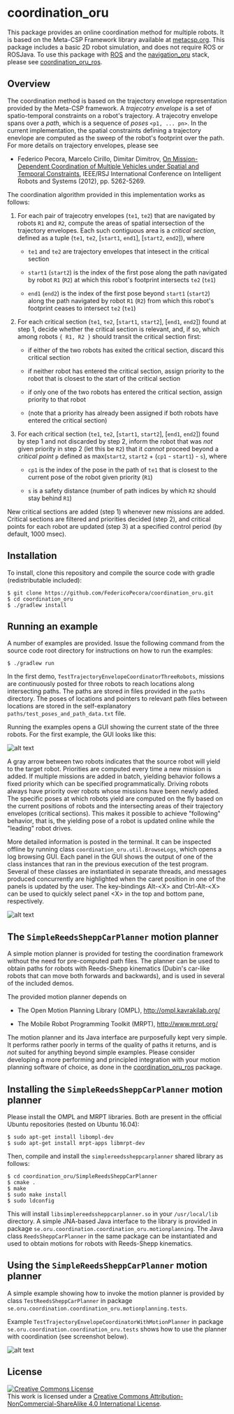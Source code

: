 # coordination_oru
This package provides an online coordination method for multiple robots. It is based on the Meta-CSP Framework library available at <a href="http://metacsp.org">metacsp.org</a>. This package includes a basic 2D robot simulation, and does not require ROS or ROSJava. To use this package with <a href="http://www.ros.org">ROS</a> and the <a href="https://github.com/OrebroUniversity/navigation_oru-release">navigation_oru</a> stack, please see <a href="https://github.com/FedericoPecora/coordination_oru_ros">coordination_oru_ros</a>.

## Overview
The coordination method is based on the trajectory envelope representation provided by the Meta-CSP framework. A _trajecotry envelope_ is a set of spatio-temporal constraints on a robot's trajectory. A trajecotry envelope spans over a _path_, which is a sequence of _poses_ ```<p1, ... pn>```. In the current implementation, the spatial constraints defining a trajectory enevlope are computed as the sweep of the robot's footprint over the path. For more details on trajectory envelopes, please see

* Federico Pecora, Marcelo Cirillo, Dimitar Dimitrov, <a href="http://ieeexplore.ieee.org/abstract/document/6385862/">On Mission-Dependent Coordination of Multiple Vehicles under Spatial and Temporal Constraints</a>, IEEE/RSJ International Conference on Intelligent Robots and Systems (2012), pp. 5262-5269.

The coordination algorithm provided in this implementation works as follows:

1. For each pair of trajecotry envelopes (```te1```, ```te2```) that are navigated by robots ```R1``` and ```R2```, compute the areas of spatial intersection of the trajectory envelopes. Each such contiguous area is a _critical section_, defined as a tuple (```te1```, ```te2```, [```start1```, ```end1```], [```start2```, ```end2```]), where

   * ```te1``` and ```te2``` are trajectory envelopes that intesect in the critical section
   
   * ```start1``` (```start2```) is the index of the first pose along the path navigated by robot ```R1``` (```R2```) at which this robot's footprint intersects ```te2``` (```te1```)
   
   * ```end1``` (```end2```) is the index of the first pose beyond ```start1``` (```start2```) along the path navigated by robot ```R1``` (```R2```) from which this robot's footprint ceases to intersect ```te2``` (```te1```)

2. For each critical section (```te1```, ```te2```, [```start1```, ```start2```], [```end1```, ```end2```]) found at step 1, decide whether the critical section is relevant, and, if so, which among robots ```{ R1, R2 }``` should transit the critical section first:

   * if either of the two robots has exited the critical section, discard this critical section
   
   * if neither robot has entered the critical section, assign priority to the robot that is closest to the start of the critical section

   * if only one of the two robots has entered the critical section, assign priority to that robot

   * (note that a priority has already been assigned if both robots have entered the critical section)

3. For each critical section (```te1```, ```te2```, [```start1```, ```start2```], [```end1```, ```end2```]) found by step 1 and not discarded by step 2, inform the robot that was _not_ given priority in step 2 (let this be ```R2```) that it _cannot_ proceed beyond a _critical point_ ```p``` defined as max(```start2```, ```start2``` + (```cp1``` - ```start1```) - ```s```), where

   * ```cp1``` is the index of the pose in the path of ```te1``` that is closest to the current pose of the robot given priority (```R1```)
   
   * ```s``` is a safety distance (number of path indices by which ```R2``` should stay behind ```R1```)

New critical sections are added (step 1) whenever new missions are added. Critical sections are filtered and priorities decided (step 2), and critical points for each robot are updated (step 3) at a specified control period (by default, 1000 msec).

## Installation
To install, clone this repository and compile the source code with gradle (redistributable included):

```
$ git clone https://github.com/FedericoPecora/coordination_oru.git
$ cd coordination_oru
$ ./gradlew install
```

## Running an example
A number of examples are provided. Issue the following command from the source code root directory for instructions on how to run the examples:
```
$ ./gradlew run
```
In the first demo, ```TestTrajectoryEnvelopeCoordinatorThreeRobots```, missions are continuously posted for three robots to reach locations along intersecting paths. The paths are stored in files provided in the ```paths``` directory. The poses of locations and pointers to relevant path files between locations are stored in the self-explanatory ```paths/test_poses_and_path_data.txt``` file.

Running the examples opens a GUI showing the current state of the three robots. For the first example, the GUI looks like this:

![alt text](images/coord.png "Coordination GUI")

A gray arrow between two robots indicates that the source robot will yield to the target robot. Priorities are computed every time a new mission is added. If multiple missions are added in batch, yielding behavior follows a fixed priority which can be specified programmatically. Driving robots always have priority over robots whose missions have been newly added. The specific poses at which robots yield are computed on the fly based on the current positions of robots and the intersecting areas of their trajectory envelopes (critical sections). This makes it possible to achieve "following" behavior, that is, the yielding pose of a robot is updated online while the "leading" robot drives.

More detailed information is posted in the terminal. It can be inspected offline by running class ```coordination_oru.util.BrowseLogs```, which opens a log browsing GUI. Each panel in the GUI shows the output of one of the class instances that ran in the previous execution of the test program. Several of these classes are instantiated in separate threads, and messages produced concurrently are highlighted when the caret position in one of the panels is updated by the user. The key-bindings Alt-\<X\> and Ctrl-Alt-\<X\> can be used to quickly select panel \<X\> in the top and bottom pane, respectively.  

![alt text](images/logs.png "LogBrowser GUI")

## The ```SimpleReedsSheppCarPlanner``` motion planner

A simple motion planner is provided for testing the coordination framework without the need for pre-computed path files. The planner can be used to obtain paths for robots with Reeds-Shepp kinematics (Dubin's car-like robots that can move both forwards and backwards), and is used in several of the included demos.

The provided motion planner depends on

* The Open Motion Planning Library (OMPL), http://ompl.kavrakilab.org/

* The Mobile Robot Programming Toolkit (MRPT), http://www.mrpt.org/

The motion planner and its Java interface are purposefully kept very simple. It performs rather poorly in terms of the quality of paths it returns, and is _not_ suited for anything beyond simple examples. Please consider developing a more performing and principled integration with your motion planning software of choice, as done in the <a href="https://github.com/FedericoPecora/coordination_oru_ros">coordination_oru_ros</a> package.

## Installing the ```SimpleReedsSheppCarPlanner``` motion planner

Please install the OMPL and MRPT libraries. Both are present in the official Ubuntu repositories (tested on Ubuntu 16.04):

```
$ sudo apt-get install libompl-dev
$ sudo apt-get install mrpt-apps libmrpt-dev
```

Then, compile and install the ```simplereedssheppcarplanner``` shared library as follows:

```
$ cd coordination_oru/SimpleReedsSheppCarPlanner
$ cmake .
$ make
$ sudo make install
$ sudo ldconfig
```

This will install ```libsimplereedssheppcarplanner.so``` in your ```/usr/local/lib``` directory. A simple JNA-based Java interface to the library is provided in package ```se.oru.coordination.coordination_oru.motionplanning```. The Java class  ```ReedsSheppCarPlanner``` in the same package can be instantiated and used to obtain motions for robots with Reeds-Shepp kinematics.

## Using the ```SimpleReedsSheppCarPlanner``` motion planner

A simple example showing how to invoke the motion planner is provided by class ```TestReedsSheppCarPlanner``` in package ```se.oru.coordination.coordination_oru.motionplanning.tests```.

Example ```TestTrajectoryEnvelopeCoordinatorWithMotionPlanner``` in package ```se.oru.coordination.coordination_oru.tests``` shows how to use the planner with coordination (see screenshot below).

![alt text](images/coord-rsp.png "Coordination with the ReedsSheppCarPlanner")

## License
<a rel="license" href="http://creativecommons.org/licenses/by-nc-sa/4.0/"><img alt="Creative Commons License" style="border-width:0" src="https://i.creativecommons.org/l/by-nc-sa/4.0/80x15.png" /></a><br />This work is licensed under a <a rel="license" href="http://creativecommons.org/licenses/by-nc-sa/4.0/">Creative Commons Attribution-NonCommercial-ShareAlike 4.0 International License</a>.
